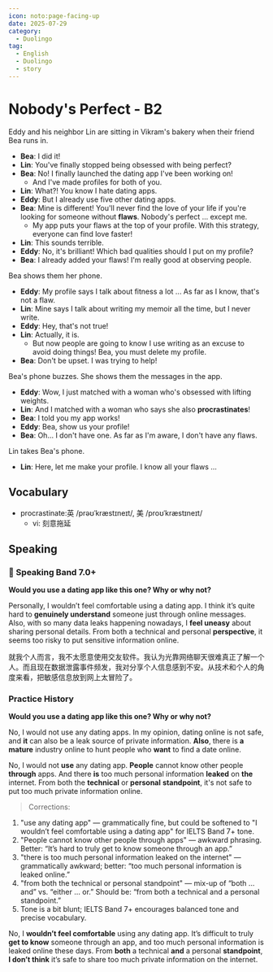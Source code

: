 ```yaml
---
icon: noto:page-facing-up
date: 2025-07-29
category:
  - Duolingo
tag:
  - English
  - Duolingo
  - story
---
```


# Nobody's Perfect - B2

Eddy and his neighbor Lin are sitting in Vikram's bakery when their friend Bea runs in.

- **Bea**: I did it!
- **Lin**: You've finally stopped being obsessed with being perfect?
- **Bea**: No! I finally launched the dating app I've been working on!
  - And I've made profiles for both of you.
- **Lin**: What?! You know I hate dating apps.
- **Eddy**: But I already use five other dating apps.
- **Bea**: Mine is different! You'll never find the love of your life if you're looking for someone without **flaws**. Nobody's perfect ... except me.
  - My app puts your flaws at the top of your profile. With this strategy, everyone can find love faster!
- **Lin**: This sounds terrible.
- **Eddy**: No, it's brilliant! Which bad qualities should I put on my profile?
- **Bea**: I already added your flaws! I'm really good at observing people.

Bea shows them her phone.

- **Eddy**: My profile says I talk about fitness a lot ... As far as I know, that's not a flaw.
- **Lin**: Mine says I talk about writing my memoir all the time, but I never write.
- **Eddy**: Hey, that's not true!
- **Lin**: Actually, it is.
  - But now people are going to know I use writing as an excuse to avoid doing things! Bea, you must delete my profile.
- **Bea**: Don't be upset. I was trying to help!

Bea's phone buzzes. She shows them the messages in the app.

- **Eddy**: Wow, I just matched with a woman who's obsessed with lifting weights.
- **Lin**: And I matched with a woman who says she also **procrastinates**!
- **Bea**: I told you my app works!
- **Eddy**: Bea, show us your profile!
- **Bea**: Oh... I don't have one. As far as I'm aware, I don't have any flaws.

Lin takes Bea's phone.

- **Lin**: Here, let me make your profile. I know all your flaws ...

## Vocabulary

- procrastinate:英 /prəʊˈkræstɪneɪt/, 美 /proʊˈkræstɪneɪt/
  - vi: 刻意拖延

## Speaking

### 🌟 Speaking Band 7.0+

**Would you use a dating app like this one? Why or why not?**

Personally, I wouldn’t feel comfortable using a dating app. I think it’s quite hard to **genuinely understand** someone just through online messages. Also, with so many data leaks happening nowadays, I **feel uneasy** about sharing personal details. From both a technical and personal **perspective**, it seems too risky to put sensitive information online.

就我个人而言，我不太愿意使用交友软件。我认为光靠网络聊天很难真正了解一个人。而且现在数据泄露事件频发，我对分享个人信息感到不安。从技术和个人的角度来看，把敏感信息放到网上太冒险了。

### Practice History

**Would you use a dating app like this one? Why or why not?**

No, I would not use any dating apps. In my opinion, dating online is not safe, and **it** can also be a leak source of private information. **Also**, there is **a mature** industry online to hunt people who **want** to find a date online.

No, I would not **use** any dating app. **People** cannot know other people **through** apps. And there **is** too much personal information **leaked** on **the** internet. From both the **technical** or **personal** **standpoint**, it's not safe to put too much private information online.

> Corrections:

1. "use any dating app" — grammatically fine, but could be softened to "I wouldn’t feel comfortable using a dating app" for IELTS Band 7+ tone.
2. "People cannot know other people through apps" — awkward phrasing. Better: “It’s hard to truly get to know someone through an app.”
3. "there is too much personal information leaked on the internet" — grammatically awkward; better: “too much personal information is leaked online.”
4. "from both the technical or personal standpoint" — mix-up of “both … and” vs. “either … or.” Should be: “from both a technical and a personal standpoint.”
5. Tone is a bit blunt; IELTS Band 7+ encourages balanced tone and precise vocabulary.

No, I **wouldn’t feel comfortable** using any dating app. It’s difficult to truly **get to know** someone through an app, and too much personal information is leaked online these days. From **both** a technical **and** a personal **standpoint**, **I don’t think** it’s safe to share too much private information on the internet.
